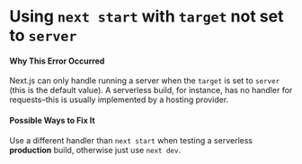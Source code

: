 # Using `next start` with `target` not set to `server`

#### Why This Error Occurred

Next.js can only handle running a server when the `target` is set to `server` (this is the default value). A serverless build, for instance, has no handler for requests–this is usually implemented by a hosting provider.

#### Possible Ways to Fix It

Use a different handler than `next start` when testing a serverless **production** build, otherwise just use `next dev`.

